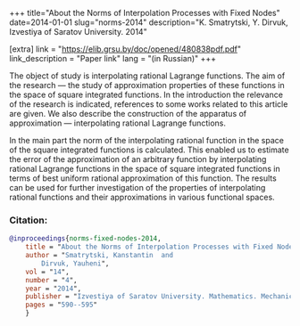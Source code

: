 +++
title="About the Norms of Interpolation Processes with Fixed Nodes"
date=2014-01-01
slug="norms-2014"
description="K. Smatrytski, Y. Dirvuk, Izvestiya of Saratov University. 2014"

[extra]
link = "https://elib.grsu.by/doc/opened/480838pdf.pdf"
link_description = "Paper link"
lang = "(in Russian)"
+++

The object of study is interpolating rational Lagrange functions. The aim of the research — the study of approximation properties of
these functions in the space of square integrated functions. In the introduction the relevance of the research is indicated, references
to some works related to this article are given. We also describe the construction of the apparatus of approximation — interpolating
rational Lagrange functions. 
<!-- more -->
In the main part the norm of the interpolating rational function in the space of the square integrated
functions is calculated. This enabled us to estimate the error of the approximation of an arbitrary function by interpolating rational
Lagrange functions in the space of square integrated functions in terms of best uniform rational approximation of this function. The
results can be used for further investigation of the properties of interpolating rational functions and their approximations in various
functional spaces.



### Citation:
```bibtex
@inproceedings{norms-fixed-nodes-2014,
    title = "About the Norms of Interpolation Processes with Fixed Nodes",
    author = "Smatrytski, Kanstantin  and
        Dirvuk, Yauheni",
    vol = "14",
    number = "4",
    year = "2014",
    publisher = "Izvestiya of Saratov University. Mathematics. Mechanics. Informatics",
    pages = "590--595"
    }
```
